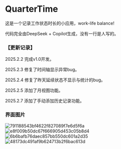 # QuarterTime
这是一个记录工作状态时长的小应用，work-life balance!

代码完全由DeepSeek + Copilot生成，没有一行是人写的。

### 【更新记录】
2025.2.2 完成v1.0开发。

2025.2.3 修复了时间轴显示异常bug。

2025.2.4 修复了昨天延续状态不显示与统计的bug。

2025.2.5 添加了月视图功能。

2025.2.7 添加了手动添加历史记录功能。
### 界面图片
![791188543bf4622f827089f7e6d5f6a](https://github.com/user-attachments/assets/bee008f8-1ff9-4916-9ab2-841d522036e3)
![e8f009b50dc67f666905d453c05b8d4](https://github.com/user-attachments/assets/62781703-a8ff-4037-8c7d-4be05aa6b4b2)
![6b6bafb76daec857bb550dc601a2d35](https://github.com/user-attachments/assets/225f96ce-274e-43bc-ae42-dd993f755c99)
![48173dc491af9b624713b2f6bac613d](https://github.com/user-attachments/assets/d437513a-4082-44cf-aa3f-075d3385e4c0)
